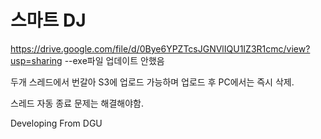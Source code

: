 
# 스마트 DJ

https://drive.google.com/file/d/0Bye6YPZTcsJGNVlIQU1IZ3R1cmc/view?usp=sharing
--exe파일 업데이트 안했음

두개 스레드에서 번갈아 S3에 업로드 가능하며 업로드 후 PC에서는 즉시 삭제. 

스레드 자동 종료 문제는 해결해야함.

Developing From DGU
